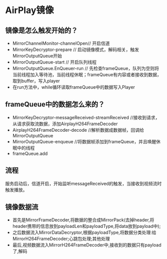 # AirPlay镜像

## 镜像是怎么触发开始的？
* MirrorChannelMonitor-channelOpen// 开启信道
* MirrorKeyDecryptor-prepare // 启动镜像模式，解码相关，触发MirrorOutputQueue开始
* MirrorOutputQueue-start // 开启队列线程
* MirrorOutputQueue.EnQueuer-run // 先检查frameQueue，队列为空则将当前线程加入等待池，当前线程休眠；frameQueue有内容或者接收到数据，取到buffer，写入player
* 在run方法中，while循环读取frameQueue中的数据写入Player

## frameQueue中的数据怎么来的？
* MirrorKeyDecryptor-messageReceived-streamReceived //接收到请求，从请求获取流数据，添加AirplayH264FrameDecoder
* AirplayH264FrameDecoder-decode //解析数据成数据帧，回调给MirrorOutputQueue
* MirrorOutputQueue-enqueue //将数据帧添加到frameQueue，并且唤醒休眠中的线程
* frameQueue.add

## 流程

服务启动后，信道开启，开始监听messageReceived的触发，当接收到视频流时触发播放。

## 镜像数据流

* 首先是MirrorFrameDecoder,将数据的整合成MirrorPack(去掉header,将header携带的信息放到payloadLen和payloadType,将data放到payload中);
* 之后数据流入MirrorDataDecryptor,根据payloadType,将数据分类处理:给MirrorH264FrameDecoder;心跳包处理;其他处理
* 最后,视频数据流入MirrorH264FrameDecoder中,接收到的数据只有payload了,解码